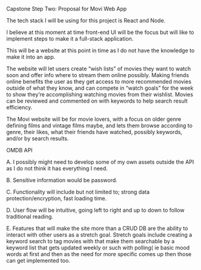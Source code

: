 Capstone Step Two: Proposal for Movi Web App

The tech stack I will be using for this project is React and Node.

I believe at this moment at time front-end UI will be the focus but will like to implement steps to make it a full-stack application.

This will be a website at this point in time as I do not have the knowledge to make it into an app.

The website will let users create “wish lists” of movies they want to watch soon and offer info where to stream them online possibly.  Making friends online benefits the user as they get access to more recommended movies outside of what they know, and can compete in “watch goals” for the week to show they’re accomplishing watching movies from their wishlist.  Movies can be reviewed and commented on with keywords to help search result efficiency.

The Movi website will be for movie lovers, with a focus on older genre defining films and vintage films maybe, and lets them browse according to genre, their likes, what their friends have watched, possibly keywords, and/or by search results.

OMDB API

A. I possibly might need to develop some of my own assets outside the API as I do not think it has everything I need.

B. Sensitive information would be password.

C. Functionality will include but not limited to; strong data protection/encryption, fast loading time.

D. User flow will be intuitive, going left to right and up to down to follow traditional reading.

E. Features that will make the site more than a CRUD DB are the ability to interact with other users as a stretch goal.  Stretch goals include creating a keyword search to tag movies with that make them searchable by a keyword list that gets updated weekly or such with polling( ie basic mood words at first and then as the need for more specific comes up then those can get implemented too.


